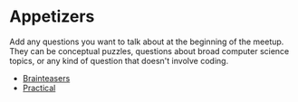 # Appetizers

Add any questions you want to talk about at the beginning of the meetup. They can be conceptual puzzles, questions about broad computer science topics, or any kind of question that doesn't involve coding.

* [Brainteasers](./Brainteasers.md)
* [Practical](./Practical.md)
